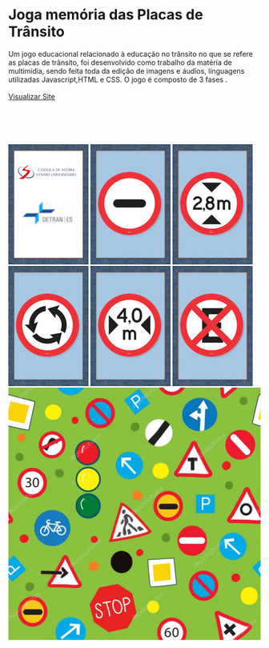# Joga memória das Placas de Trânsito 
Um jogo educacional relacionado à educação no trânsito no que se refere as placas de trânsito,
foi desenvolvido como trabalho da matéria de multimídia, sendo feita toda da edição de imagens e áudios,
linguagens utilizadas Javascript,HTML e CSS. O jogo é composto de 3 fases . <br> 
<br>
<a href="https://jogodasplacas.netlify.app/">Visualizar Site</a>
#
<br> <br>

<div style="display: inline_block">   
<img src="img/verso.jpg" alt="carta" >
<img src="img/0.jpg" alt="carta" >
<img src="img/1.jpg" alt="carta" >
<img src="img/2.jpg" alt="carta" >
<img src="img/3.jpg" alt="carta" >
<img src="img/4.jpg" alt="carta" >
</div>

<img src="img/fundo.jpg" alt="carta" >



